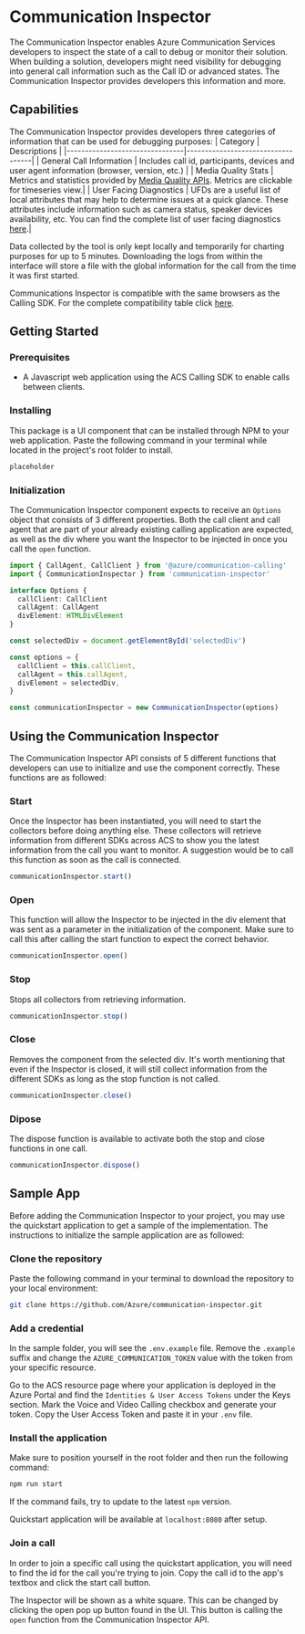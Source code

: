 # Communication Inspector

The Communication Inspector enables Azure Communication Services developers to inspect the state of a call to debug or monitor their solution. When building a solution, developers might need visibility for debugging into general call information such as the Call ID or advanced states. The Communication Inspector provides developers this information and more.

## Capabilities

The Communication Inspector provides developers three categories of information that can be used for debugging purposes:
| Category | Descriptions |
|--------------------------------|-----------------------------------|
| General Call Information | Includes call id, participants, devices and user agent information (browser, version, etc.) |
| Media Quality Stats | Metrics and statistics provided by [Media Quality APIs](https://docs.microsoft.com/azure/communication-services/concepts/voice-video-calling/media-quality-sdk). Metrics are clickable for timeseries view.|
| User Facing Diagnostics | UFDs are a useful list of local attributes that may help to determine issues at a quick glance. These attributes include information such as camera status, speaker devices availability, etc. You can find the complete list of user facing diagnostics [here](https://docs.microsoft.com/azure/communication-services/concepts/voice-video-calling/user-facing-diagnostics).|

Data collected by the tool is only kept locally and temporarily for charting purposes for up to 5 minutes. Downloading the logs from within the interface will store a file with the global information for the call from the time it was first started.

Communications Inspector is compatible with the same browsers as the Calling SDK. For the complete compatibility table click [here](https://docs.microsoft.com/azure/communication-services/concepts/voice-video-calling/calling-sdk-features#javascript-calling-sdk-support-by-os-and-browser).

## Getting Started

### Prerequisites

- A Javascript web application using the ACS Calling SDK to enable calls between clients.

### Installing

This package is a UI component that can be installed through NPM to your web application. Paste the following command in your terminal while located in the project's root folder to install.

```bash
placeholder
```

### Initialization

The Communication Inspector component expects to receive an `Options` object that consists of 3 different properties. Both the call client and call agent that are part of your already existing calling application are expected, as well as the div where you want the Inspector to be injected in once you call the `open` function.

```typescript
import { CallAgent, CallClient } from '@azure/communication-calling'
import { CommunicationInspector } from 'communication-inspector'

interface Options {
  callClient: CallClient
  callAgent: CallAgent
  divElement: HTMLDivElement
}

const selectedDiv = document.getElementById('selectedDiv')

const options = {
  callClient = this.callClient,
  callAgent = this.callAgent,
  divElement = selectedDiv,
}

const communicationInspector = new CommunicationInspector(options)
```

## Using the Communication Inspector

The Communication Inspector API consists of 5 different functions that developers can use to initialize and use the component correctly. These functions are as followed:

### Start

Once the Inspector has been instantiated, you will need to start the collectors before doing anything else. These collectors will retrieve information from different SDKs across ACS to show you the latest information from the call you want to monitor. A suggestion would be to call this function as soon as the call is connected.

```typescript
communicationInspector.start()
```

### Open

This function will allow the Inspector to be injected in the div element that was sent as a parameter in the initialization of the component. Make sure to call this after calling the start function to expect the correct behavior.

```typescript
communicationInspector.open()
```

### Stop

Stops all collectors from retrieving information.

```typescript
communicationInspector.stop()
```

### Close

Removes the component from the selected div. It's worth mentioning that even if the Inspector is closed, it will still collect information from the different SDKs as long as the stop function is not called.

```typescript
communicationInspector.close()
```

### Dipose

The dispose function is available to activate both the stop and close functions in one call.

```typescript
communicationInspector.dispose()
```

## Sample App

Before adding the Communication Inspector to your project, you may use the quickstart application to get a sample of the implementation. The instructions to initialize the sample application are as followed:

### Clone the repository

Paste the following command in your terminal to download the repository to your local environment:

```bash
git clone https://github.com/Azure/communication-inspector.git
```

### Add a credential

In the sample folder, you will see the `.env.example` file. Remove the `.example` suffix and change the `AZURE_COMMUNICATION_TOKEN` value with the token from your specific resource.

Go to the ACS resource page where your application is deployed in the Azure Portal and find the `Identities & User Access Tokens` under the Keys section. Mark the Voice and Video Calling checkbox and generate your token. Copy the User Access Token and paste it in your `.env` file.

### Install the application

Make sure to position yourself in the root folder and then run the following command:

```bash
npm run start
```

If the command fails, try to update to the latest `npm` version.

Quickstart application will be available at `localhost:8080` after setup.

### Join a call

In order to join a specific call using the quickstart application, you will need to find the id for the call you're trying to join. Copy the call id to the app's textbox and click the start call button.

The Inspector will be shown as a white square. This can be changed by clicking the open pop up button found in the UI. This button is calling the `open` function from the Communication Inspector API.
